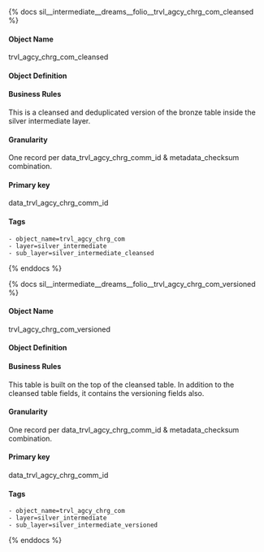 {% docs sil__intermediate__dreams__folio__trvl_agcy_chrg_com_cleansed %}

#### Object Name
trvl_agcy_chrg_com_cleansed

#### Object Definition


#### Business Rules
This is a cleansed and deduplicated version of the bronze table inside the silver intermediate layer.

#### Granularity
One record per data_trvl_agcy_chrg_comm_id & metadata_checksum combination.

#### Primary key
data_trvl_agcy_chrg_comm_id

#### Tags
    - object_name=trvl_agcy_chrg_com
    - layer=silver_intermediate
    - sub_layer=silver_intermediate_cleansed

{% enddocs %}

{% docs sil__intermediate__dreams__folio__trvl_agcy_chrg_com_versioned %}

#### Object Name
trvl_agcy_chrg_com_versioned

#### Object Definition


#### Business Rules
This table is built on the top of the cleansed table. In addition to the cleansed table fields, it contains the versioning fields also.

#### Granularity
One record per data_trvl_agcy_chrg_comm_id & metadata_checksum combination.

#### Primary key
data_trvl_agcy_chrg_comm_id

#### Tags
    - object_name=trvl_agcy_chrg_com
    - layer=silver_intermediate
    - sub_layer=silver_intermediate_versioned

{% enddocs %}